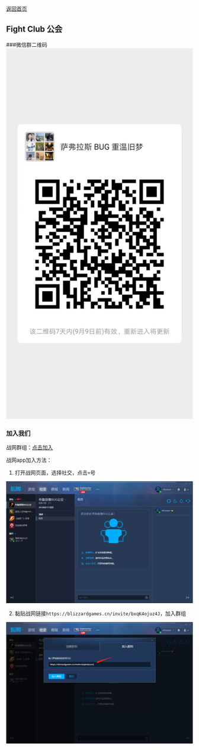 [返回首页](https://a-ethan.github.io/bug/)

## Fight Club 公会

###微信群二维码
![](images/20190902233232.jpg)

### 加入我们
战网群组：[点击加入](https://blizzardgames.cn/invite/bxqK4ojuz4J)

战网app加入方法：

1. 打开战网页面，选择社交，点击`+`号

![](images/20190812234754.png)

2. 黏贴战网链接`https://blizzardgames.cn/invite/bxqK4ojuz4J`，加入群组

![](images/20190812234903.png)
